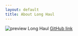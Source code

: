 ```yaml
---
layout: default
title: About Long Haul
---
```


![preview Long Haul](/assets/img/touring.jpg)
[GitHub link](https://github.com/vi31)